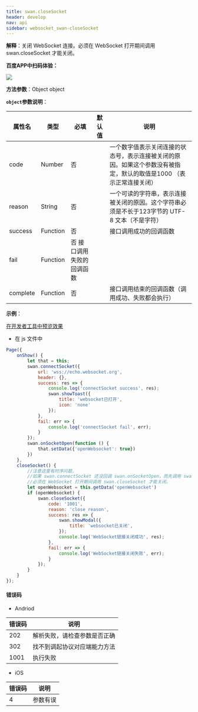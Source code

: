 ```yaml
---
title: swan.closeSocket
header: develop
nav: api
sidebar: websocket_swan-closeSocket
---
```




**解释**：关闭 WebSocket 连接。必须在 WebSocket 打开期间调用 swan.closeSocket 才能关闭。

**百度APP中扫码体验：**

<img src="https://b.bdstatic.com/miniapp/assets/images/doc_demo/closeSocket.png"  class="demo-qrcode-image" />

**方法参数**：Object object

**`object`参数说明**：

|属性名 |类型  |必填 | 默认值 |说明|
|---- | ---- | ---- | ----|----|
|code| Number | 否 | | 一个数字值表示关闭连接的状态号，表示连接被关闭的原因。如果这个参数没有被指定，默认的取值是1000 （表示正常连接关闭）|
|reason| String | 否 | |一个可读的字符串，表示连接被关闭的原因。这个字符串必须是不长于123字节的 UTF-8 文本（不是字符）|
|success   |Function  |  否  | | 接口调用成功的回调函数 |
|fail  |Function  |  否 接口调用失败的回调函数|
|complete   | Function   | 否 | |  接口调用结束的回调函数（调用成功、失败都会执行）|

**示例**：

<a href="swanide://fragment/e12f46ff393bf12b2ceeb5118803725c1572996346704" title="在开发者工具中预览效果" target="_self">在开发者工具中预览效果</a>

* 在 js 文件中

```js
Page({
    onShow() {
        let that = this;
        swan.connectSocket({
            url: 'wss://echo.websocket.org',
            header: {},
            success: res => {
                console.log('connectSocket success', res);
                swan.showToast({
                    title: 'websocket已打开',
                    icon: 'none'
                });
            },
            fail: err => {
                console.log('connectSocket fail', err);
            }
        });
        swan.onSocketOpen(function () {
            that.setData({'openWebsocket': true})
        })
    },
    closeSocket() {
        //注意这里有时序问题，
        //如果 swan.connectSocket 还没回调 swan.onSocketOpen，而先调用 swan.closeSocket，那么就做不到关闭 WebSocket 的目的。
        //必须在 WebSocket 打开期间调用 swan.closeSocket 才能关闭。
        let openWebsocket = this.getData('openWebsocket')
        if (openWebsocket) {
            swan.closeSocket({
                code: '1001',
                reason: 'close reason',
                success: res => {
                    swan.showModal({
                        title: 'websocket已关闭',
                    });
                    console.log('WebSocket链接关闭成功', res);
                },
                fail: err => {
                    console.log('WebSocket链接关闭失败', err);
                }
            });
        }
    }
});
```

 
#### 错误码

* Andriod

|错误码|说明|
|--|--|
|202|解析失败，请检查参数是否正确  |
|302|找不到调起协议对应端能力方法|
|1001|执行失败|

* iOS

|错误码|说明|
|--|--|
|4|参数有误   |

